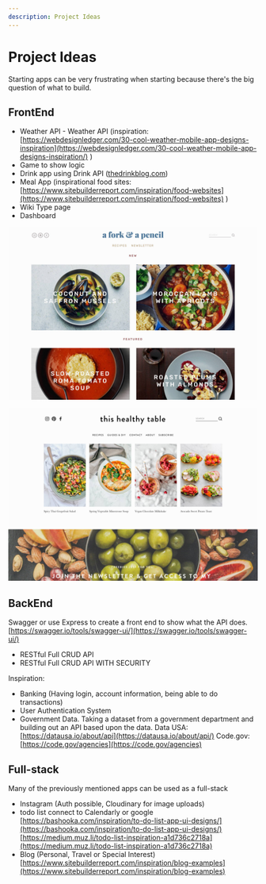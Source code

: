 ```yaml
---
description: Project Ideas
---
```


# Project Ideas

Starting apps can be very frustrating when starting because there's the big question of what to build.

## FrontEnd

* Weather API - Weather API  \(inspiration: [https://webdesignledger.com/30-cool-weather-mobile-app-designs-inspiration](https://webdesignledger.com/30-cool-weather-mobile-app-designs-inspiration/) \) 
* Game to show logic
* Drink app using Drink API \([thedrinkblog.com](https://thedrinkblog.com/)\) 
* Meal App  \(inspirational food sites: [https://www.sitebuilderreport.com/inspiration/food-websites](https://www.sitebuilderreport.com/inspiration/food-websites) \) 
* Wiki Type page
* Dashboard

![](.gitbook/assets/forkand.jpeg)

![](.gitbook/assets/table.jpeg)

## BackEnd

Swagger or use Express to create a front end to show what the API does.  
[https://swagger.io/tools/swagger-ui/](https://swagger.io/tools/swagger-ui/)

* RESTful Full CRUD API
* RESTful Full CRUD API WITH SECURITY

Inspiration:

* Banking \(Having login, account information, being able to do transactions\)
* User Authentication System
* Government Data. Taking a dataset from a government department and building out an API based upon the data. Data USA: [https://datausa.io/about/api](https://datausa.io/about/api/) Code.gov: [https://code.gov/agencies](https://code.gov/agencies)



## Full-stack

Many of the previously mentioned apps can be used as a full-stack

* Instagram \(Auth possible, Cloudinary for image uploads\)
* todo list connect to Calendarly or google [https://bashooka.com/inspiration/to-do-list-app-ui-designs/](https://bashooka.com/inspiration/to-do-list-app-ui-designs/) [https://medium.muz.li/todo-list-inspiration-a1d736c2718a](https://medium.muz.li/todo-list-inspiration-a1d736c2718a)
* Blog \(Personal, Travel or Special Interest\) [https://www.sitebuilderreport.com/inspiration/blog-examples](https://www.sitebuilderreport.com/inspiration/blog-examples)




